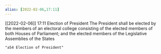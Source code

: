 ```yaml
---
alias: [2022-02-06,17:11]
---
```


[[2022-02-06]] 17:11
Election of President The President shall be elected by the members of an electoral college consisting of the elected members of both Houses of Parliament; and the elected members of the Legislative Assemblies of the States
```query 2022-03-30 17:27
"a54 Election of President"
```